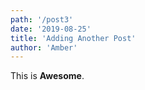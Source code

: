```yaml
---
path: '/post3'
date: '2019-08-25'
title: 'Adding Another Post'
author: 'Amber'
---
```


This is **Awesome**.